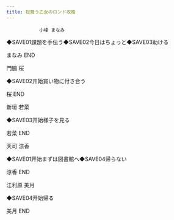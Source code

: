 ```yaml
---
title: 桜舞う乙女のロンド攻略
---
```


                小峰 まなみ

◆SAVE01課題を手伝う◆SAVE02今日はちょっと◆SAVE03助ける

まなみ END

門脇 桜

◆SAVE02开始買い物に付き合う

桜 END

新垣 若菜

◆SAVE03开始様子を見る

若菜 END

天司 涼香

◆SAVE01开始まずは図書館へ◆SAVE04帰らない

涼香 END

江利原 美月

◆SAVE04开始帰る

美月 END
              
